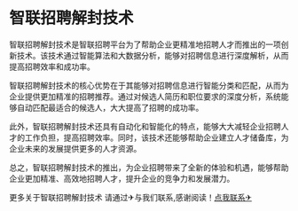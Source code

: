 # 智联招聘解封技术 

智联招聘解封技术是智联招聘平台为了帮助企业更精准地招聘人才而推出的一项创新技术。该技术通过智能算法和大数据分析，能够对招聘信息进行深度解析，从而提高招聘效率和成功率。

智联招聘解封技术的核心优势在于其能够对招聘信息进行智能分类和匹配，从而为企业提供更加精准的招聘推荐。通过对候选人简历和职位要求的深度分析，系统能够自动匹配最适合的候选人，大大提高了招聘的成功率。

此外，智联招聘解封技术还具有自动化和智能化的特点，能够大大减轻企业招聘人才的工作负担，提高招聘效率。同时，该技术还能够帮助企业建立人才储备库，为企业未来的发展提供更多的人才资源。

总之，智联招聘解封技术的推出，为企业招聘带来了全新的体验和机遇，能够帮助企业更加精准、高效地招聘人才，提升企业的竞争力和发展潜力。

更多关于智联招聘解封技术 请通过✈与我们联系,感谢阅读！[点我联系✈](https://pc.G208.com)